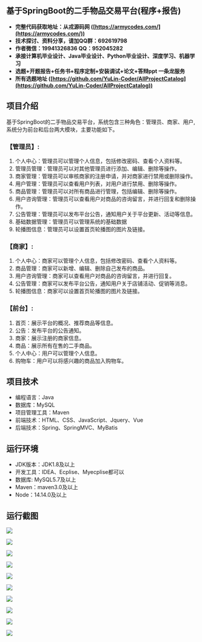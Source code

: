 ## 基于SpringBoot的二手物品交易平台(程序+报告)

- <b>完整代码获取地址：从戎源码网 ([https://armycodes.com/](https://armycodes.com/))</b>
- <b>技术探讨、资料分享，请加QQ群：692619798</b> 
- <b>作者微信：19941326836  QQ：952045282</b> 
- <b>承接计算机毕业设计、Java毕业设计、Python毕业设计、深度学习、机器学习</b>
- <b>选题+开题报告+任务书+程序定制+安装调试+论文+答辩ppt 一条龙服务</b>
- <b>所有选题地址 ([https://github.com/YuLin-Coder/AllProjectCatalog](https://github.com/YuLin-Coder/AllProjectCatalog)) </b>

## 项目介绍
基于SpringBoot的二手物品交易平台，系统包含三种角色：管理员、商家、用户,系统分为前台和后台两大模块，主要功能如下。

### 【管理员】:
1. 个人中心：管理员可以管理个人信息，包括修改密码、查看个人资料等。
2. 管理员管理：管理员可以对其他管理员进行添加、编辑、删除等操作。
3. 商家管理：管理员可以审核商家的注册申请，并对商家进行禁用或删除操作。
4. 用户管理：管理员可以查看用户列表，对用户进行禁用、删除等操作。
5. 商品管理：管理员可以对所有商品进行管理，包括编辑、删除等操作。
6. 用户咨询管理：管理员可以查看用户对商品的咨询留言，并进行回复和删除操作。
7. 公告管理：管理员可以发布平台公告，通知用户关于平台更新、活动等信息。
8. 基础数据管理：管理员可以管理系统的基础数据
9. 轮播图信息：管理员可以设置首页轮播图的图片及链接。

### 【商家】:
1. 个人中心：商家可以管理个人信息，包括修改密码、查看个人资料等。
2. 商品管理：商家可以新增、编辑、删除自己发布的商品。
3. 用户咨询管理：商家可以查看用户对商品的咨询留言，并进行回复。
4. 公告管理：商家可以发布平台公告，通知用户关于店铺活动、促销等消息。
5. 轮播图信息：商家可以设置首页轮播图的图片及链接。

### 【前台】:
1. 首页：展示平台的概况、推荐商品等信息。
2. 公告：发布平台的公告通知。
3. 商家：展示注册的商家信息。
4. 商品：展示所有在售的二手商品。
5. 个人中心：用户可以管理个人信息。
6. 购物车：用户可以将感兴趣的商品加入购物车。

## 项目技术
- 编程语言：Java
- 数据库：MySQL
- 项目管理工具：Maven
- 前端技术：HTML、CSS、JavaScript、Jquery、Vue
- 后端技术：Spring、SpringMVC、MyBatis

## 运行环境
- JDK版本：JDK1.8及以上
- 开发工具：IDEA、Ecplise、Myecplise都可以
- 数据库: MySQL5.7及以上
- Maven：maven3.0及以上
- Node：14.14.0及以上

## 运行截图
![](screenshot/1.png)

![](screenshot/2.png)

![](screenshot/3.png)

![](screenshot/4.png)

![](screenshot/5.png)

![](screenshot/6.png)

![](screenshot/7.png)

![](screenshot/8.png)

![](screenshot/9.png)

![](screenshot/10.png)

